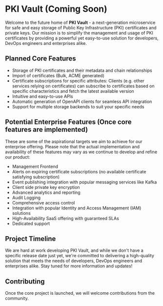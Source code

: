 # PKI Vault (Coming Soon)
Welcome to the future home of **PKI Vault** - a next-generation microservice for safe and easy storage of Public Key Infrastructure (PKI)
certificates and private keys. Our mission is to simplify the management and usage of PKI certificates by providing a powerful yet easy-to-use solution for
developers, DevOps engineers and enterprises alike.

## Planned Core Features
* Storage of PKI certificates and their metadata and chain relationships
* Import of certificates (Bulk, ACME generated)
* Certificate subscriptions for specific attributes: Clients (e.g. other services relying on certificates) can subscribe to certificates based on specific characteristics and fetch the latest available version
* Intuitive and easy-to-use APIs
* Automatic generation of OpenAPI clients for seamless API integration
* Support for multiple storage backends to suit your specific needs

## Potential Enterprise Features (Once core features are implemented)
These are some of the aspirational targets we aim to achieve for our enterprise offering.
Please note that the actual implementation and availability of these features may vary as we continue to develop and refine our product:

* Management Frontend
* Alerts on expiring certificate subscriptions (no available certificate satisfying subscription)
* Event publishing integration with popular messaging services like Kafka
* Client side private key encryption
* Advanced analytics and reporting
* Audit Logging
* Comprehensive access control
* Integration with popular Identity and Access Management (IAM) solutions
* High-Availability SaaS offering with guaranteed SLAs
* Dedicated support

## Project Timeline
We are hard at work developing PKI Vault, and while we don't have a specific release date just yet, we're committed to delivering a high-quality solution that meets the needs of developers, DevOps engineers and enterprises alike. Stay tuned for more information and updates!

## Contributing
Once the core project is launched, we will welcome contributions from the community.
